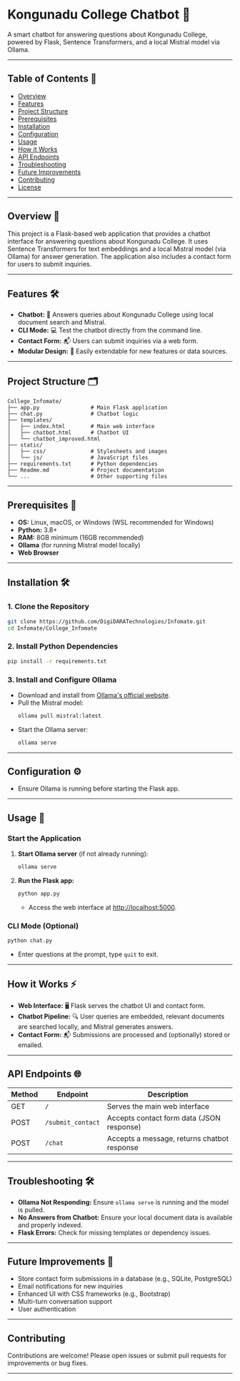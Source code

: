 # **Kongunadu College Chatbot** 🤖

A smart chatbot for answering questions about Kongunadu College, powered by Flask, Sentence Transformers, and a local Mistral model via Ollama.

---

## Table of Contents 📑

- [Overview](#overview)
- [Features](#features)
- [Project Structure](#project-structure)
- [Prerequisites](#prerequisites)
- [Installation](#installation)
- [Configuration](#configuration)
- [Usage](#usage)
- [How it Works](#how-it-works)
- [API Endpoints](#api-endpoints)
- [Troubleshooting](#troubleshooting)
- [Future Improvements](#future-improvements)
- [Contributing](#contributing)
- [License](#license)

---

## Overview 🏫

This project is a Flask-based web application that provides a chatbot interface for answering questions about Kongunadu College. It uses Sentence Transformers for text embeddings and a local Mistral model (via Ollama) for answer generation. The application also includes a contact form for users to submit inquiries.

---

## Features 🛠️

- **Chatbot:** 🤖 Answers queries about Kongunadu College using local document search and Mistral.
- **CLI Mode:** 💻 Test the chatbot directly from the command line.
- **Contact Form:** 📬 Users can submit inquiries via a web form.
- **Modular Design:** 🧩 Easily extendable for new features or data sources.

---

## Project Structure 🗂️

```
College_Infomate/
├── app.py                # Main Flask application
├── chat.py               # Chatbot logic
├── templates/
│   ├── index.html        # Main web interface
│   ├── chatbot.html      # Chatbot UI
│   └── chatbot_improved.html
├── static/
│   ├── css/              # Stylesheets and images
│   └── js/               # JavaScript files
├── requirements.txt      # Python dependencies
├── Readme.md             # Project documentation
└── ...                   # Other supporting files
```

---

## Prerequisites 🧰

- **OS:** Linux, macOS, or Windows (WSL recommended for Windows)
- **Python:** 3.8+
- **RAM:** 8GB minimum (16GB recommended)
- **Ollama** (for running Mistral model locally)
- **Web Browser**

---

## Installation 🛠️

### 1. Clone the Repository

```bash
git clone https://github.com/DigiDARATechnologies/Infomate.git
cd Infomate/College_Infomate
```

### 2. Install Python Dependencies

```bash
pip install -r requirements.txt
```

### 3. Install and Configure Ollama

- Download and install from [Ollama's official website](https://ollama.com/).
- Pull the Mistral model:
  ```bash
  ollama pull mistral:latest
  ```
- Start the Ollama server:
  ```bash
  ollama serve
  ```

---

## Configuration ⚙️

- Ensure Ollama is running before starting the Flask app.

---

## Usage 🚀

### Start the Application

1. **Start Ollama server** (if not already running):
   ```bash
   ollama serve
   ```
2. **Run the Flask app:**
   ```bash
   python app.py
   ```
   - Access the web interface at [http://localhost:5000](http://localhost:5000).

### CLI Mode (Optional)

```bash
python chat.py
```
- Enter questions at the prompt, type `quit` to exit.

---

## How it Works ⚡

- **Web Interface:** 🖥️ Flask serves the chatbot UI and contact form.
- **Chatbot Pipeline:** 🔍 User queries are embedded, relevant documents are searched locally, and Mistral generates answers.
- **Contact Form:** 📬 Submissions are processed and (optionally) stored or emailed.

---

## API Endpoints 🌐

| Method | Endpoint         | Description                                 |
|--------|------------------|---------------------------------------------|
| GET    | `/`              | Serves the main web interface               |
| POST   | `/submit_contact`| Accepts contact form data (JSON response)   |
| POST   | `/chat`          | Accepts a message, returns chatbot response |

---

## Troubleshooting 🛠️

- **Ollama Not Responding:** Ensure `ollama serve` is running and the model is pulled.
- **No Answers from Chatbot:** Ensure your local document data is available and properly indexed.
- **Flask Errors:** Check for missing templates or dependency issues.

---

## Future Improvements 🚧

- Store contact form submissions in a database (e.g., SQLite, PostgreSQL)
- Email notifications for new inquiries
- Enhanced UI with CSS frameworks (e.g., Bootstrap)
- Multi-turn conversation support
- User authentication

---

## Contributing

Contributions are welcome! Please open issues or submit pull requests for improvements or bug fixes.

---
